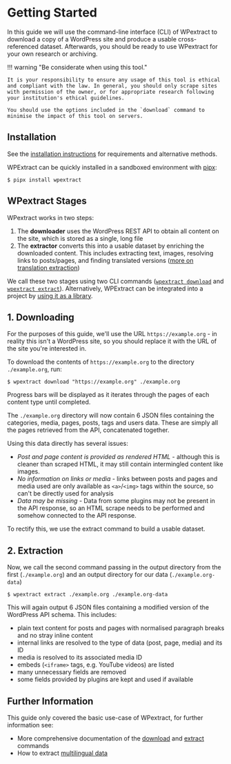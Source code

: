 # Getting Started

In this guide we will use the command-line interface (CLI) of WPextract to download a copy of a WordPress site and produce a usable cross-referenced dataset. Afterwards, you should be ready to use WPextract for your own research or archiving.

!!! warning "Be considerate when using this tool."

    It is your responsibility to ensure any usage of this tool is ethical and compliant with the law. In general, you should only scrape sites with permission of the owner, or for appropriate research following your institution's ethical guidelines.
    
    You should use the options included in the `download` command to minimise the impact of this tool on servers.


## Installation

See the [installation instructions](install.md) for requirements and alternative methods.


WPExtract can be quickly installed in a sandboxed environment with [pipx](https://pipx.pypa.io/stable/docs/):

```shell-session
$ pipx install wpextract
```

## WPextract Stages

WPextract works in two steps:

1. The **downloader** uses the WordPress REST API to obtain all content on the site, which is stored as a single, long file
2. The **extractor** converts this into a usable dataset by enriching the downloaded content. This includes extracting text, images, resolving links to posts/pages, and finding translated versions ([more on translation extraction](../advanced/multilingual.md))

We call these two stages using two CLI commands ([`wpextract download`](../usage/download.md#command-usage) and [`wpextract extract`](../usage/extract.md#command-usage)). Alternatively, WPExtract can be integrated into a project by [using it as a library](../advanced/library.md).

## 1. Downloading

For the purposes of this guide, we'll use the URL `https://example.org` - in reality this isn't a WordPress site, so you should replace it with the URL of the site you're interested in.

To download the contents of `https://example.org` to the directory `./example.org`, run:

```shell-session
$ wpextract download "https://example.org" ./example.org
```

Progress bars will be displayed as it iterates through the pages of each content type until completed.

The `./example.org` directory will now contain 6 JSON files containing the categories, media, pages, posts, tags and users data. These are simply all the pages retrieved from the API, concatenated together.

Using this data directly has several issues:

- _Post and page content is provided as rendered HTML_ - although this is cleaner than scraped HTML, it may still contain intermingled content like images.
- _No information on links or media_ - links between posts and pages and media used are only available as `<a>`/`<img>` tags within the source, so can't be directly used for analysis
- _Data may be missing_ - Data from some plugins may not be present in the API response, so an HTML scrape needs to be performed and somehow connected to the API response.

To rectify this, we use the extract command to build a usable dataset.

## 2. Extraction

Now, we call the second command passing in the output directory from the first (`./example.org`) and an output directory for our data (`./example.org-data`)

```shell-session
$ wpextract extract ./example.org ./example.org-data
```

This will again output 6 JSON files containing a modified version of the WordPress API schema. This includes:

- plain text content for posts and pages with normalised paragraph breaks and no stray inline content
- internal links are resolved to the type of data (post, page, media) and its ID
- media is resolved to its associated media ID
- embeds (`<iframe>` tags, e.g. YouTube videos) are listed
- many unnecessary fields are removed
- some fields provided by plugins are kept and used if available

## Further Information

This guide only covered the basic use-case of WPextract, for further information see:

* More comprehensive documentation of the [download](../usage/download.md) and [extract](../usage/extract.md) commands
* How to extract [multilingual data](../advanced/multilingual.md)
